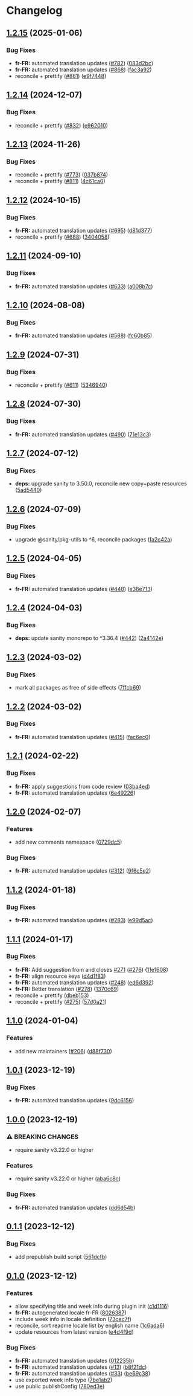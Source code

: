 # Changelog

## [1.2.15](https://github.com/sanity-io/locales/compare/locale-fr-fr-v1.2.14...locale-fr-fr-v1.2.15) (2025-01-06)


### Bug Fixes

* **fr-FR:** automated translation updates ([#782](https://github.com/sanity-io/locales/issues/782)) ([083d2bc](https://github.com/sanity-io/locales/commit/083d2bc26c4844c005038f52a8c0497f38f52586))
* **fr-FR:** automated translation updates ([#868](https://github.com/sanity-io/locales/issues/868)) ([fac3a92](https://github.com/sanity-io/locales/commit/fac3a9211431f8503a1e9507bde7719f9169d5ff))
* reconcile + prettify ([#861](https://github.com/sanity-io/locales/issues/861)) ([e9f7448](https://github.com/sanity-io/locales/commit/e9f7448460b48fc803bd6604aada91630348ab95))

## [1.2.14](https://github.com/sanity-io/locales/compare/locale-fr-fr-v1.2.13...locale-fr-fr-v1.2.14) (2024-12-07)


### Bug Fixes

* reconcile + prettify ([#832](https://github.com/sanity-io/locales/issues/832)) ([e962010](https://github.com/sanity-io/locales/commit/e9620109a7ee1a0ad4eadeaebf8f3d05ee703747))

## [1.2.13](https://github.com/sanity-io/locales/compare/locale-fr-fr-v1.2.12...locale-fr-fr-v1.2.13) (2024-11-26)


### Bug Fixes

* reconcile + prettify ([#773](https://github.com/sanity-io/locales/issues/773)) ([037b874](https://github.com/sanity-io/locales/commit/037b8747ab096387a988bef3e632812f7217f53f))
* reconcile + prettify ([#811](https://github.com/sanity-io/locales/issues/811)) ([4c61ca0](https://github.com/sanity-io/locales/commit/4c61ca096c2fd158aefd895681bb0b7c2a634234))

## [1.2.12](https://github.com/sanity-io/locales/compare/locale-fr-fr-v1.2.11...locale-fr-fr-v1.2.12) (2024-10-15)


### Bug Fixes

* **fr-FR:** automated translation updates ([#695](https://github.com/sanity-io/locales/issues/695)) ([d81d377](https://github.com/sanity-io/locales/commit/d81d377ed010c6b783749fa1b58f82b83140ba93))
* reconcile + prettify ([#688](https://github.com/sanity-io/locales/issues/688)) ([3404058](https://github.com/sanity-io/locales/commit/3404058c7a55c2163d680d84953f7ac5defb2066))

## [1.2.11](https://github.com/sanity-io/locales/compare/locale-fr-fr-v1.2.10...locale-fr-fr-v1.2.11) (2024-09-10)


### Bug Fixes

* **fr-FR:** automated translation updates ([#633](https://github.com/sanity-io/locales/issues/633)) ([a008b7c](https://github.com/sanity-io/locales/commit/a008b7c6bfa7026341efcfc8de3d9f6efbde1794))

## [1.2.10](https://github.com/sanity-io/locales/compare/locale-fr-fr-v1.2.9...locale-fr-fr-v1.2.10) (2024-08-08)


### Bug Fixes

* **fr-FR:** automated translation updates ([#588](https://github.com/sanity-io/locales/issues/588)) ([fc60b85](https://github.com/sanity-io/locales/commit/fc60b851d1375645bbb9445c4c86415d5f3bf789))

## [1.2.9](https://github.com/sanity-io/locales/compare/locale-fr-fr-v1.2.8...locale-fr-fr-v1.2.9) (2024-07-31)


### Bug Fixes

* reconcile + prettify ([#611](https://github.com/sanity-io/locales/issues/611)) ([5346940](https://github.com/sanity-io/locales/commit/534694059e674d5150f7f484fd79411b0f5b74a2))

## [1.2.8](https://github.com/sanity-io/locales/compare/locale-fr-fr-v1.2.7...locale-fr-fr-v1.2.8) (2024-07-30)


### Bug Fixes

* **fr-FR:** automated translation updates ([#490](https://github.com/sanity-io/locales/issues/490)) ([71e13c3](https://github.com/sanity-io/locales/commit/71e13c3f99b220154401a840783324e00f165289))

## [1.2.7](https://github.com/sanity-io/locales/compare/locale-fr-fr-v1.2.6...locale-fr-fr-v1.2.7) (2024-07-12)


### Bug Fixes

* **deps:** upgrade sanity to 3.50.0, reconcile new copy+paste resources ([5ad5440](https://github.com/sanity-io/locales/commit/5ad5440692ba75d76b5de468a5ed5cdfd01de995))

## [1.2.6](https://github.com/sanity-io/locales/compare/locale-fr-fr-v1.2.5...locale-fr-fr-v1.2.6) (2024-07-09)


### Bug Fixes

* upgrade @sanity/pkg-utils to ^6, reconcile packages ([fa2c42a](https://github.com/sanity-io/locales/commit/fa2c42a0e8550ead90dcc61fe1abcecdacf8fd20))

## [1.2.5](https://github.com/sanity-io/locales/compare/locale-fr-fr-v1.2.4...locale-fr-fr-v1.2.5) (2024-04-05)


### Bug Fixes

* **fr-FR:** automated translation updates ([#448](https://github.com/sanity-io/locales/issues/448)) ([e38e713](https://github.com/sanity-io/locales/commit/e38e7135d1799a52bbba78326cad018f69375235))

## [1.2.4](https://github.com/sanity-io/locales/compare/locale-fr-fr-v1.2.3...locale-fr-fr-v1.2.4) (2024-04-03)


### Bug Fixes

* **deps:** update sanity monorepo to ^3.36.4 ([#442](https://github.com/sanity-io/locales/issues/442)) ([2a4142e](https://github.com/sanity-io/locales/commit/2a4142e6e50eb5992b3432169cd71676c353276f))

## [1.2.3](https://github.com/sanity-io/locales/compare/locale-fr-fr-v1.2.2...locale-fr-fr-v1.2.3) (2024-03-02)


### Bug Fixes

* mark all packages as free of side effects ([7ffcb69](https://github.com/sanity-io/locales/commit/7ffcb6939ba729c3c6c528d81e14a833b9096f50))

## [1.2.2](https://github.com/sanity-io/locales/compare/locale-fr-fr-v1.2.1...locale-fr-fr-v1.2.2) (2024-03-02)


### Bug Fixes

* **fr-FR:** automated translation updates ([#415](https://github.com/sanity-io/locales/issues/415)) ([fac6ec0](https://github.com/sanity-io/locales/commit/fac6ec0e62e6fa7d0a7f37640cb27b6826b7f667))

## [1.2.1](https://github.com/sanity-io/locales/compare/locale-fr-fr-v1.2.0...locale-fr-fr-v1.2.1) (2024-02-22)


### Bug Fixes

* **fr-FR:** apply suggestions from code review ([03ba4ed](https://github.com/sanity-io/locales/commit/03ba4edb149e6b16acf4c999df297c32e6074cef))
* **fr-FR:** automated translation updates ([6e49226](https://github.com/sanity-io/locales/commit/6e49226779c086e0b4ce4258a123bcc6bc029ba9))

## [1.2.0](https://github.com/sanity-io/locales/compare/locale-fr-fr-v1.1.2...locale-fr-fr-v1.2.0) (2024-02-07)


### Features

* add new comments namespace ([0729dc5](https://github.com/sanity-io/locales/commit/0729dc52cd29ac2611250663a32a7f1a5a039500))


### Bug Fixes

* **fr-FR:** automated translation updates ([#312](https://github.com/sanity-io/locales/issues/312)) ([9f6c5e2](https://github.com/sanity-io/locales/commit/9f6c5e2365b4ad12320bc99295855a0a0781fee8))

## [1.1.2](https://github.com/sanity-io/locales/compare/locale-fr-fr-v1.1.1...locale-fr-fr-v1.1.2) (2024-01-18)


### Bug Fixes

* **fr-FR:** automated translation updates ([#283](https://github.com/sanity-io/locales/issues/283)) ([e99d5ac](https://github.com/sanity-io/locales/commit/e99d5ac849aae95cb24c74f8da0f59bd26c65bba))

## [1.1.1](https://github.com/sanity-io/locales/compare/locale-fr-fr-v1.1.0...locale-fr-fr-v1.1.1) (2024-01-17)


### Bug Fixes

* **fr-FR:** Add suggestion from and closes [#271](https://github.com/sanity-io/locales/issues/271) ([#276](https://github.com/sanity-io/locales/issues/276)) ([11e1608](https://github.com/sanity-io/locales/commit/11e160865e61fa7034d6f89060433123e4741dc2))
* **fr-FR:** align resource keys ([d4d1f83](https://github.com/sanity-io/locales/commit/d4d1f83754b6e67839a0a4379af9219f8f751646))
* **fr-FR:** automated translation updates ([#248](https://github.com/sanity-io/locales/issues/248)) ([ed6d392](https://github.com/sanity-io/locales/commit/ed6d392f61f924491c7fbfc6d37a19c7a7769192))
* **fr-FR:** Better translation ([#278](https://github.com/sanity-io/locales/issues/278)) ([1370c69](https://github.com/sanity-io/locales/commit/1370c69f2da919895296afb89c3282b1c0ebc90a))
* reconcile + prettify ([dbeb153](https://github.com/sanity-io/locales/commit/dbeb153fc3f80207e357a888431d2fd739617821))
* reconcile + prettify ([#275](https://github.com/sanity-io/locales/issues/275)) ([57d0a21](https://github.com/sanity-io/locales/commit/57d0a21e05f631d47d74a2c029c9dcc3993bc7b0))

## [1.1.0](https://github.com/sanity-io/locales/compare/locale-fr-fr-v1.0.1...locale-fr-fr-v1.1.0) (2024-01-04)


### Features

* add new maintainers ([#206](https://github.com/sanity-io/locales/issues/206)) ([d88f730](https://github.com/sanity-io/locales/commit/d88f730245daf267354ceb85ffbc2ff3497962b7))

## [1.0.1](https://github.com/sanity-io/locales/compare/locale-fr-fr-v1.0.0...locale-fr-fr-v1.0.1) (2023-12-19)


### Bug Fixes

* **fr-FR:** automated translation updates ([9dc6156](https://github.com/sanity-io/locales/commit/9dc6156997f1c87aa5f5d8d80c023e39af0cf563))

## [1.0.0](https://github.com/sanity-io/locales/compare/locale-fr-fr-v0.1.1...locale-fr-fr-v1.0.0) (2023-12-19)


### ⚠ BREAKING CHANGES

* require sanity v3.22.0 or higher

### Features

* require sanity v3.22.0 or higher ([aba6c8c](https://github.com/sanity-io/locales/commit/aba6c8c3fd4f6e11b193b96a3821420f72ccc47d))


### Bug Fixes

* **fr-FR:** automated translation updates ([dd6d54b](https://github.com/sanity-io/locales/commit/dd6d54b8712761534b67ffed570aed9d1353b428))

## [0.1.1](https://github.com/sanity-io/locales/compare/locale-fr-fr-v0.1.0...locale-fr-fr-v0.1.1) (2023-12-12)


### Bug Fixes

* add prepublish build script ([561dcfb](https://github.com/sanity-io/locales/commit/561dcfb24ab12f98fcc590b0dbc2cf297ea60485))

## [0.1.0](https://github.com/sanity-io/locales/compare/locale-fr-fr-v0.0.1...locale-fr-fr-v0.1.0) (2023-12-12)


### Features

* allow specifying title and week info during plugin init ([c1d1116](https://github.com/sanity-io/locales/commit/c1d1116bab0c99c6506a9744e33d6cf282bf1c1b))
* **fr-FR:** autogenerated locale fr-FR ([8026387](https://github.com/sanity-io/locales/commit/8026387fcabc39268e3fe151e49f628164c4ffec))
* include week info in locale definition ([73cec7f](https://github.com/sanity-io/locales/commit/73cec7fb69ac92a565282aac0d08f13b634372fb))
* reconcile, sort readme locale list by english name ([1c6ada6](https://github.com/sanity-io/locales/commit/1c6ada624e83307f820d6c4ce1e7560eaf94b151))
* update resources from latest version ([e4d4f9d](https://github.com/sanity-io/locales/commit/e4d4f9daf8c2566f3ee7c9b002ac6d0051a2734c))


### Bug Fixes

* **fr-FR:** automated translation updates ([012235b](https://github.com/sanity-io/locales/commit/012235b7f9aabf3284ddf10c9cbb08e7b24b70b0))
* **fr-FR:** automated translation updates ([#13](https://github.com/sanity-io/locales/issues/13)) ([b8f21dc](https://github.com/sanity-io/locales/commit/b8f21dcbe8810f9cfb10b26133fe2947cd72aedf))
* **fr-FR:** automated translation updates ([#33](https://github.com/sanity-io/locales/issues/33)) ([be69c38](https://github.com/sanity-io/locales/commit/be69c38a638d8bfda010fcc33bbf1e6f1b9c8190))
* use exported week info type ([7be1ab2](https://github.com/sanity-io/locales/commit/7be1ab27939e1836e000155c576362fb5f54bd3e))
* use public publishConfig ([780ed3e](https://github.com/sanity-io/locales/commit/780ed3e6d35198fedebd769e71bf1dcc09fc6528))
